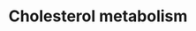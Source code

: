 ---
annotations:
- id: PW:0001304
  parent: classic metabolic pathway
  type: Pathway Ontology
  value: cholesterol metabolic pathway
- id: PW:0000517
  parent: disease pathway
  type: Pathway Ontology
  value: arterial occlusive disease pathway
authors:
- Susan
- '442798'
- I450472
- Khanspers
- MaintBot
- Mkutmon
- Christine Chichester
- Egonw
description: Cholesterol is essential for life - it's a required for the regulation
  of membrane fluidity. Cholesterol also serves as a precursor for many other biochemical
  pathways.  Cholesterol is synthesized throughout the body but mainly in liver, intestines,
  adrenal glands and reproductive organs. Synthesis starts with the combination of
  Acetyl-CoA and Acetoacetyl-CoA. An important intemediary in the synthesis of cholesterol
  is mevalonate.  Synthesis of cholesterol is regulated by a homeostatic mechanism.
last-edited: 2021-01-18
organisms:
- Rattus norvegicus
redirect_from:
- /index.php/Pathway:WP632
- /instance/WP632
- /instance/WP632_rr114498
revision: r114498
schema-jsonld:
- '@context': https://schema.org/
  '@id': https://wikipathways.github.io/pathways/WP632.html
  '@type': Dataset
  creator:
    '@type': Organization
    name: WikiPathways
  description: Cholesterol is essential for life - it's a required for the regulation
    of membrane fluidity. Cholesterol also serves as a precursor for many other biochemical
    pathways.  Cholesterol is synthesized throughout the body but mainly in liver,
    intestines, adrenal glands and reproductive organs. Synthesis starts with the
    combination of Acetyl-CoA and Acetoacetyl-CoA. An important intemediary in the
    synthesis of cholesterol is mevalonate.  Synthesis of cholesterol is regulated
    by a homeostatic mechanism.
  keywords:
  - (S)-2,3-Epoxysqualene
  - Acetoacetyl-CoA
  - Acetyl-CoA
  - Apoc1
  - Apoc2
  - Apoe
  - Cholesterol
  - Cholesterol ester
  - Dehydrocholesterol
  - Dhcr7
  - Dimethylallylpyrophosphate
  - Farnesyl pyrophosphate
  - Fdft1
  - Fdps
  - Geranyl pyrophosphate
  - HMG-CoA
  - Hmgcr
  - Hmgcs1
  - Idi1
  - Isopentenyl pyrophosphate
  - Lanosterin
  - Lathosterol
  - Ldlr
  - Lipc
  - Lpl
  - Lrp1
  - Lss
  - MVK
  - Mevalonate
  - Mevalonate Pyrophosphat
  - Mvd
  - Nsdhl
  - Sc4mol
  - Sc5d
  - Scarb1
  - Soat1
  - Sqle
  - Squalene
  - Srebf1
  license: CC0
  name: Cholesterol metabolism
seo: CreativeWork
title: Cholesterol metabolism
wpid: WP632
---